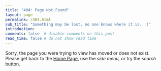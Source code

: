 ```yaml
---
title: "404: Page Not Found"
layout: page
permalink: /404.html
sub_title: "Something may be lost, no one knows where it is. :("
introduction:
comments: false  # disable comments on this post
read_time: false # do not show read time
---
```


Sorry, the page you were trying to view has moved or does not exist.\
Please get back to the [Home Page](/index.html), use the _side menu,_ or try the _search_ button.
